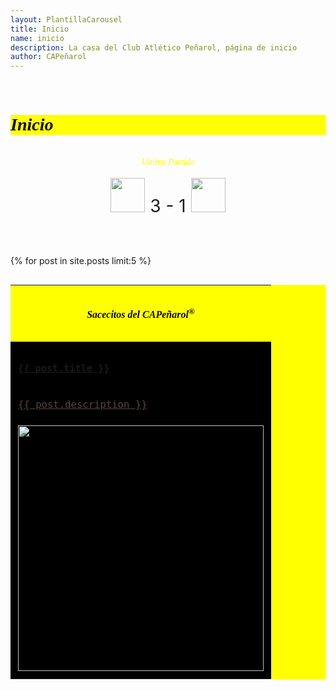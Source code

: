 ```yaml
---
layout: PlantillaCarousel
title: Inicio
name: inicio
description: La casa del Club Atlético Peñarol, página de inicio
author: CAPeñarol
---
```


<br>
<h1 style="font-family:fantasy;font-style:italic;color:#000;background:yellow;" class="rounded"> Inicio</h1>
<br>
<!--<h3 style="font-family:fantasy;font-weight:900;">Calendario - febrero - 2018</h3>
<img src="http://i.imgur.com/FPIKDWs.jpg" width="420px">
<br><br>-->
<span style="font-family:fantasy;font-style:italic;color:yellow;<!--background:#5a5a5a;-->font-size:0.6em;margin-bottom:5px;" class="rounded"><center> Ultimo Partido </center></span><br>
<div id="today-update">
  <center>
   <img src="{{ site.url }}/images/98.gif" width="55px" style="display:inline block;"><span style="font-size:2.0em;"> 3 - 1 </span><img src="{{ site.url }}/images/99.gif" width="55px" style="display:inline block;">
  </center>
</div>

<!--<h4><span style="color:#fd5206;text-decoration:underline;font-size:0.5em;">Domingo 11: </span><center><span style="font-family:monospace;font-size:0.7em;color:lightsteelblue;"><img src="{{ site.url }}/images/98.gif" width="30px"> PEÑ 2-1 LIV <img src="{{ site.url }}/images/191.gif" width="30px"></span></center></h4>
<br>-->
<!--<h3 style="font-family:fantasy;font-weight:900;">El Cebolla Rodriguez abrió el tanteador con un taponazo de tiro libre furibundo</h3>
<a href="https://imgur.com/YFRz6z1"><img src="https://i.imgur.com/YFRz6z1.jpg" width="430px" title="source: imgur.com" /></a>
<br>-->
<!--<h3 style="font-family:fantasy;font-weight:900;"><a href="{{ site.url }}/conferencias/conferencia-de-prensa-fecha-no-2-apertura-2018-peñarol-4-1-river-ramos-gargano-giovani">Conferencia de prensa Campeonato Apertura 2018, fecha: No 2, Peñarol 4-1 River</a></h3>-->
<!--<a href="{{ site.url }}/conferencias/conferencia-de-prensa-fecha-no-2-apertura-2018-peñarol-4-1-river-ramos-gargano-giovani"><img src="https://i.imgur.com/LcpKBJ7.jpg" width="130px;" style="margin-right:15px;"><img src="https://i.imgur.com/hFSfsqG.jpg" width="130px;" style="margin-right:15px;"><img src="https://i.imgur.com/Q90UrTe.jpg" width="130px"></a>-->
<br><br>

{% for post in site.posts limit:5 %}

<table class="table table-bordered table-striped table-responsive" style="background:yellow;color:#5a4343;">
  <!--<thead style="color:#fff;font-weight:900;">
    <tr>-->
    <!-- <th style="font-family:fantasy;font-style:italic;color:#000;background:yellow;"padding:12px;>--><th style="padding:12px;"><h4 style="font-family:fantasy;font-style:italic;color:#000;background:yellow;" class="rounded"><i class="fa fa-globe"></i>Sacecitos del CAPeñarol<sup>&reg;</sup></h4></th><!--</th>                            -->
    <!--</tr>-->
  <!--</thead>-->
  <tbody style="background:#000;margin-bottom:150px;">
   <div id="noticia" style="display:inline block;">
    <headline class="encabezado-de-noticia" style="display:inline block;">
     <tr>
      <td style="padding:12px;background:#000;"><a href="{{ site.url }}/{{ post.url }}" ><span><h3 style="font-family:monospace;font-weight:900;">{{ post.title }}</h3></span></a></td>
     </tr>
     <tr>
      <td style="padding:12px;background:stillightblue;"><a href="{{ site.url }}/{{ post.url }}" style="color:#5a4343;"><span style="font-family:monospace;font-size:1.2em;">{{ post.description }}</span></a></td>
     </tr>
    </headline>
    <image class="headline" style="display:inline block;">
<tr>
   <td style="padding:12px;"><a href="{{ post.image1 }}"><span><img src="{{ post.image1 }}" width="393px"></span></a></td>
   </tr>
   </image>
  </div>
<!--    {% if post.image2 %}
	  <tr>
	    
        <td style="padding:12px;"><a href="{{ post.image2 }}"><span><img src="{{ post.image2 }}" width="393px"></span></a></td>
	  </tr>
	{% endif %}
    {% if post.image3 %}
      <tr>
	    
        <td style="padding:12px;"><a href="{{ post.image3 }}"><span><img src="{{ post.image3 }}" width="393px"></span></a></td>
	  </tr>
	{% endif %}
	{% if post.image4 %}
      <tr>
	    
        <td style="padding:12px;"><a href="{{ post.image4 }}"><span><img src="{{ post.image4 }}" width="393px"></span></a></td>
	  </tr>
	{% endif %}
	{% if post.image5 %}
      <tr>
	    
        <td style="padding:12px;"><a href="{{ post.image5 }}"><span><img src="{{ post.image5 }}" width="393px"></span></a></td>
	  </tr>
	{% endif %}
	{% if post.image6 %}
      <tr>
	    
        <td style="padding:12px;"><a href="{{ post.image6 }}"><span><img src="{{ post.image6 }}" width="393px"></span></a></td>
	  </tr>
	{% endif %}
	{% if post.image7 %}
      <tr>
	    
        <td style="padding:12px;"><a href="{{ post.image7 }}"><span><img src="{{ post.image7 }}" width="393px"></span></a></td>
	  </tr>
	{% endif %}
	{% if post.image8 %}
      <tr>
	    
        <td style="padding:12px;"><a href="{{ post.image8 }}"><span><img src="{{ post.image8 }}" width="393px"></span></a></td>
	  </tr>
	{% endif %}
	{% if post.image9 %}
      <tr>
	    
        <td style="padding:12px;"><a href="{{ post.image9 }}"><span><img src="{{ post.image9 }}" width="393px"></span></a></td>
	  </tr>
	{% endif %}
	{% if post.image10 %}
      <tr>
	    
        <td style="padding:12px;"><a href="{{ post.image10 }}"><span><img src="{{ post.image10 }}" width="393px"></span></a></td>
	  </tr>
	{% endif %}
	{% if post.image11 %}
     <tr>
	    
        <td style="padding:12px;"><a href="{{ post.image11 }}"><span><img src="{{ post.image11 }}" width="393px"></span></a></td>
	  </tr> 
	{% endif %}
	{% if post.image12 %}
      <tr>
	    
        <td style="padding:12px;"><a href="{{ post.image12 }}"><span><img src="{{ post.image12 }}" width="393px"></span></a></td>
	  </tr>
	{% endif %}
	{% if post.image13 %}
      <tr>
	    
        <td style="padding:12px;"><a href="{{ post.image13 }}"><span><img src="{{ post.image13 }}" width="393px"></span></a></td>
	  </tr>
	{% endif %}
	{% if post.image14 %}
      <tr>
	    
        <td style="padding:12px;"><a href="{{ post.image14 }}"><span><img src="{{ post.image14 }}" width="393px"></span></a></td>
	  </tr>
	{% endif %}
	{% if post.image15 %}
      <tr>
	    
        <td style="padding:12px;"><a href="{{ post.image15 }}"><span><img src="{{ post.image15 }}" width="393px"></span></a></td>
	  </tr>
	{% endif %}
	{% if post.image16 %}
      <tr>
	    
        <td style="padding:12px;"><a href="{{ post.image16 }}"><span><img src="{{ post.image16 }}" width="393px"></span></a></td>
	  </tr>
	{% endif %}
	{% if post.image17 %}
      <tr>
	    
        <td style="padding:12px;"><a href="{{ post.image17 }}"><span><img src="{{ post.image17 }}" width="393px"></span></a></td>
	  </tr>
	{% endif %}
	{% if post.image18 %}
      <tr>
	    
        <td style="padding:12px;"><a href="{{ post.image18 }}"><span><img src="{{ post.image18 }}" width="393px"></span></a></td>
	  </tr>
	{% endif %}
	{% if post.image19 %}
      <tr>
	    
        <td style="padding:12px;"><a href="{{ post.image19 }}"><span><img src="{{ post.image19 }}" width="393px"></span></a></td>
	  </tr> 
	{% endif %}
	{% if post.image20 %}
      <tr>
	    
        <td style="padding:12px;"><a href="{{ post.image20 }}"><span><img src="{{ post.image20 }}" width="393px"></span></a></td>
	  </tr>
	{% endif %}
	{% if post.image21 %}
      <tr>
	    
        <td style="padding:12px;"><a href="{{ post.image21 }}"><span><img src="{{ post.image21 }}" width="393px"></span></a></td>
	  </tr>
	{% endif %}
	{% if post.image22 %}
      <tr>
	    
        <td style="padding:12px;"><a href="{{ post.image22 }}"><span><img src="{{ post.image22 }}" width="393px"></span></a></td>
	  </tr>
	{% endif %}
	{% if post.image23 %}
      <tr>
	    
        <td style="padding:12px;"><a href="{{ post.image23 }}"><span><img src="{{ post.image23 }}" width="393px"></span></a></td>
	  </tr>
	{% endif %}
	{% if post.image24 %}
      <tr>
	    
        <td style="padding:12px;"><a href="{{ post.image24 }}"><span><img src="{{ post.image24 }}" width="393px"></span></a></td>
	  </tr> 
	{% endif %}
	{% if post.image25 %}
      <tr>
	    
        <td style="padding:12px;"><a href="{{ post.image25 }}"><span><img src="{{ post.image25 }}" width="393px"></span></a></td>
	  </tr>
	{% endif %}
	{% if post.image26 %}
      <tr>
	    
        <td style="padding:12px;"><a href="{{ post.image26 }}"><span><img src="{{ post.image26 }}" width="393px"></span></a></td>
	  </tr> 
	{% endif %}
	{% if post.image27 %}
      <tr>
	    
        <td style="padding:12px;"><a href="{{ post.image27 }}"><span><img src="{{ post.image27 }}" width="393px"></span></a></td>
	  </tr>
	{% endif %}
	{% if post.image28 %}
      <tr>
	    
        <td style="padding:12px;"><a href="{{ post.image28 }}"><span><img src="{{ post.image28 }}" width="393px"></span></a></td>
	  </tr>
	{% endif %}
	{% if post.image29 %}
      <tr>
	    
        <td style="padding:12px;"><a href="{{ post.image29 }}"><span><img src="{{ post.image29 }}" width="393px"></span></a></td>
	  </tr>
	{% endif %}
	{% if post.image30 %}
      <tr>
	    
        <td style="padding:12px;"><a href="{{ post.image30 }}"><span><img src="{{ post.image30 }}" width="393px"></span></a></td>
	  </tr>
	{% endif %}
	{% if post.image31 %}
      <tr>
	    
        <td style="padding:12px;"><a href="{{ post.image31 }}"><span><img src="{{ post.image31 }}" width="393px"></span></a></td>
	  </tr>
	{% endif %}
	{% if post.image32 %}
      <tr>
	    
        <td style="padding:12px;"><a href="{{ post.image32 }}"><span><img src="{{ post.image32 }}" width="393px"></span></a></td>
	  </tr>
	{% endif %}
	{% if post.image33 %}
     <tr>
	    
        <td style="padding:12px;"><a href="{{ post.image33 }}"><span><img src="{{ post.image33 }}" width="393px"></span></a></td>
	  </tr> 
	{% endif %}
	{% if post.image34 %}
      <tr>
	    
        <td style="padding:12px;"><a href="{{ post.image34 }}"><span><img src="{{ post.image34 }}" width="393px"></span></a></td>
	  </tr>
	{% endif %}
	{% if post.image35 %}
      <tr>
	    
        <td style="padding:12px;"><a href="{{ post.image35 }}"><span><img src="{{ post.image35 }}" width="393px"></span></a></td>
	  </tr>
	{% endif %}
	{% if post.image36 %}
      <tr>
	    
        <td style="padding:12px;"><a href="{{ post.image36 }}"><span><img src="{{ post.image36 }}" width="393px"></span></a></td>
	  </tr>
	{% endif %}
	{% if post.image37 %}
      <tr>
	    
        <td style="padding:12px;"><a href="{{ post.image37 }}"><span><img src="{{ post.image37 }}" width="393px"></span></a></td>
	  </tr>
	{% endif %}
	{% if post.image38 %}
      <tr>
	    
        <td style="padding:12px;"><a href="{{ post.image38 }}"><span><img src="{{ post.image38 }}" width="393px"></span></a></td>
	  </tr>
	{% endif %}
	{% if post.image39 %}
      <tr>
	    
        <td style="padding:12px;"><a href="{{ post.image39 }}"><span><img src="{{ post.image39 }}" width="393px"></span></a></td>
	  </tr>
	{% endif %}
	{% if post.image40 %}
      <tr>
	    
        <td style="padding:12px;"><a href="{{ post.image40 }}"><span><img src="{{ post.image40 }}" width="393px"></span></a></td>
	  </tr>
	{% endif %}
	{% if post.image41 %}
      <tr>
	    
        <td style="padding:12px;"><a href="{{ post.image41 }}"><span><img src="{{ post.image41 }}" width="393px"></span></a></td>
	  </tr>
	{% endif %}
	{% if post.image42 %}
      <tr>
	    
        <td style="padding:12px;"><a href="{{ post.image42 }}"><span><img src="{{ post.image42 }}" width="393px"></span></a></td>
	  </tr>
	{% endif %}
	{% if post.image43 %}
      <tr>
	    
        <td style="padding:12px;"><a href="{{ post.image43 }}"><span><img src="{{ post.image43 }}" width="393px"></span></a></td>
	  </tr>
	{% endif %}
	{% if post.image44 %}
      <tr>
	    
        <td style="padding:12px;"><a href="{{ post.image44 }}"><span><img src="{{ post.image44 }}" width="393px"></span></a></td>
	  </tr>
	{% endif %}
	{% if post.image45 %}
      <tr>
	    
        <td style="padding:12px;"><a href="{{ post.image45 }}"><span><img src="{{ post.image45 }}" width="393px"></span></a></td>
	  </tr>
	{% endif %}
	{% if post.image46 %}
        <tr>
	    
        <td style="padding:12px;"><a href="{{ post.image46 }}"><span><img src="{{ post.image46 }}" width="393px"></span></a></td>
	  </tr>
	{% endif %}
	{% if post.image47 %}
      <tr>
	    
        <td style="padding:12px;"><a href="{{ post.image47 }}"><span><img src="{{ post.image47 }}" width="393px"></span></a></td>
	  </tr>
	{% endif %}
	{% if post.image48 %}
      <tr>
	    
        <td style="padding:12px;"><a href="{{ post.image48 }}"><span><img src="{{ post.image48 }}" width="393px"></span></a></td>
	  </tr>
	{% endif %}
	{% if post.image49 %}
      <tr>
	    
        <td style="padding:12px;"><a href="{{ post.image49 }}"><span><img src="{{ post.image49 }}" width="393px"></span></a></td>
	  </tr>
	{% endif %}
	<tr>
	{% if post.image50 %}
      <tr>
	    
        <td style="padding:12px;"><a href="{{ post.image50 }}"><span><img src="{{ post.image50 }}" width="393px"></span></a></td>
	  </tr>
	{% endif %}
  
{% endfor %}
<span style="border:solid 2px yellow;background:#000;color:yellow;margin-top:150px;">CAPeñarol.CF</span>-->

